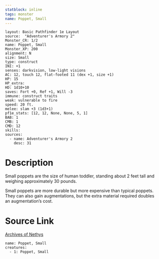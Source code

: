 ```yaml
---
statblock: inline
tags: monster
name: Poppet, Small
---
```

```statblock
layout: Basic Pathfinder 1e Layout
source:  "Adventurer's Armory 2"
Monster_CR: 1/2
name: Poppet, Small
Monster_XP: 200
alignment: N
size: Small
type: construct
INI: +1
senses: darkvision, low-light visions
AC: 12, touch 12, flat-footed 11 (dex +1, size +1)
HP: 15
HP_extra: 
HD: 1d10+10
saves: Fort +0, Ref +1, Will -3
immune: construct traits
weak: vulnerable to fire
speed: 20 ft.
melee: slam +3 (1d3+1)
pf1e_stats: [12, 12, None, None, 5, 1]
BAB: 1
CMB: 1
CMD: 12
skills: 
sources:
  - name: Adventurer's Armory 2
    desc: 31
```
# Description
Small poppets are the size of human toddler, standing about 2 feet tall and weighing approximately 30 pounds.

 Small poppets are more durable but more expensive than typical poppets. They can also gain augmentations, but the extra material required doubles an augmentation’s cost.
# Source Link
[Archives of Nethys](https://aonprd.com/MonsterDisplay.aspx?ItemName=Poppet%2C%20Small)
```encounter-table
name: Poppet, Small
creatures:
  - 1: Poppet, Small
```
